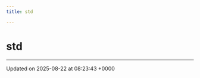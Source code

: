 ```yaml
---
title: std

---
```


# std








-------------------------------

Updated on 2025-08-22 at 08:23:43 +0000